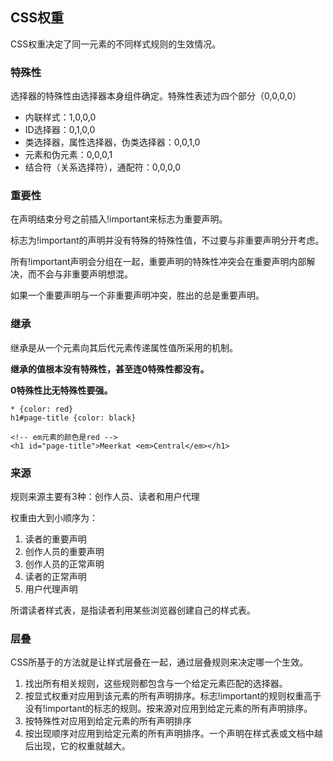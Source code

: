 ## CSS权重 ##

CSS权重决定了同一元素的不同样式规则的生效情况。

### 特殊性 ###

选择器的特殊性由选择器本身组件确定。特殊性表述为四个部分（0,0,0,0）

- 内联样式：1,0,0,0
- ID选择器：0,1,0,0
- 类选择器，属性选择器，伪类选择器：0,0,1,0
- 元素和伪元素：0,0,0,1
- 结合符（关系选择符），通配符：0,0,0,0

### 重要性 ###

在声明结束分号之前插入!important来标志为重要声明。

标志为!important的声明并没有特殊的特殊性值，不过要与非重要声明分开考虑。

所有!important声明会分组在一起，重要声明的特殊性冲突会在重要声明内部解决，而不会与非重要声明想混。

如果一个重要声明与一个非重要声明冲突，胜出的总是重要声明。

### 继承 ###

继承是从一个元素向其后代元素传递属性值所采用的机制。

**继承的值根本没有特殊性，甚至连0特殊性都没有。**

**0特殊性比无特殊性要强。**

    * {color: red}
    h1#page-title {color: black}
    
    <!-- em元素的颜色是red -->
    <h1 id="page-title">Meerkat <em>Central</em></h1>
 

### 来源 ###

规则来源主要有3种：创作人员、读者和用户代理

权重由大到小顺序为：

1. 读者的重要声明
2. 创作人员的重要声明
3. 创作人员的正常声明
4. 读者的正常声明
5. 用户代理声明

所谓读者样式表，是指读者利用某些浏览器创建自己的样式表。


### 层叠 ###

CSS所基于的方法就是让样式层叠在一起，通过层叠规则来决定哪一个生效。

1. 找出所有相关规则，这些规则都包含与一个给定元素匹配的选择器。
2. 按显式权重对应用到该元素的所有声明排序。标志!important的规则权重高于没有!important的标志的规则。按来源对应用到给定元素的所有声明排序。
3. 按特殊性对应用到给定元素的所有声明排序
4. 按出现顺序对应用到给定元素的所有声明排序。一个声明在样式表或文档中越后出现，它的权重就越大。

